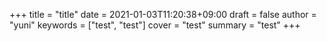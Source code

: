 +++
title = "title"
date = 2021-01-03T11:20:38+09:00
draft = false
author = "yuni"
keywords = ["test", "test"]
cover = "test"
summary = "test"
+++
